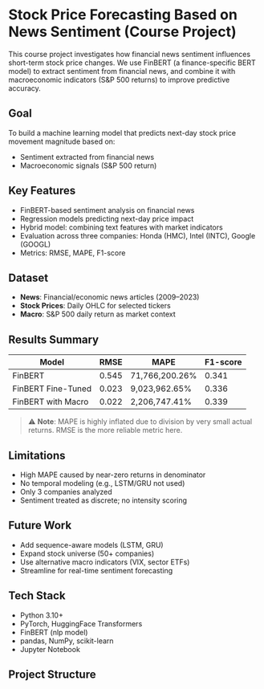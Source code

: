 #  Stock Price Forecasting Based on News Sentiment (Course Project)

This course project investigates how financial news sentiment influences short-term stock price changes. We use FinBERT (a finance-specific BERT model) to extract sentiment from financial news, and combine it with macroeconomic indicators (S&P 500 returns) to improve predictive accuracy.

##  Goal

To build a machine learning model that predicts next-day stock price movement magnitude based on:
- Sentiment extracted from financial news
- Macroeconomic signals (S&P 500 return)

##  Key Features

- FinBERT-based sentiment analysis on financial news
- Regression models predicting next-day price impact
- Hybrid model: combining text features with market indicators
- Evaluation across three companies: Honda (HMC), Intel (INTC), Google (GOOGL)
- Metrics: RMSE, MAPE, F1-score

##  Dataset

- **News**: Financial/economic news articles (2009–2023)
- **Stock Prices**: Daily OHLC for selected tickers
- **Macro**: S&P 500 daily return as market context

##  Results Summary

| Model                 | RMSE   | MAPE           | F1-score |
|----------------------|--------|----------------|----------|
| FinBERT              | 0.545  | 71,766,200.26% | 0.341    |
| FinBERT Fine-Tuned   | 0.023  | 9,023,962.65%  | 0.336    |
| FinBERT with Macro   | 0.022  | 2,206,747.41%  | 0.339    |

> ⚠ **Note**: MAPE is highly inflated due to division by very small actual returns. RMSE is the more reliable metric here.

##  Limitations

- High MAPE caused by near-zero returns in denominator
- No temporal modeling (e.g., LSTM/GRU not used)
- Only 3 companies analyzed
- Sentiment treated as discrete; no intensity scoring

##  Future Work

- Add sequence-aware models (LSTM, GRU)
- Expand stock universe (50+ companies)
- Use alternative macro indicators (VIX, sector ETFs)
- Streamline for real-time sentiment forecasting

##  Tech Stack

- Python 3.10+
- PyTorch, HuggingFace Transformers
- FinBERT (nlp model)
- pandas, NumPy, scikit-learn
- Jupyter Notebook

##  Project Structure

